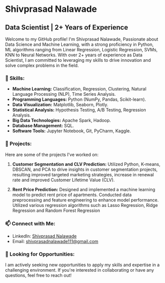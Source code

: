 # Shivprasad Nalawade

## Data Scientist | 2+ Years of Experience

Welcome to my GitHub profile! I'm Shivprasad Nalawade, Passionate about Data Science and Machine Learning, with a strong proficiency in Python, ML algorithms ranging from Linear Regression, Logistic Regression, SVMs, KNN to Neural Networks. With over 2+ years of experience as Data Scientist, I am committed to leveraging my skills to drive innovation and solve complex problems in the field.

### 🔭 Skills:

- **Machine Learning:** Classification, Regression, Clustering, Natural Language Processing (NLP), Time Series Analysis.
- **Programming Languages:** Python (NumPy, Pandas, Scikit-learn).
- **Data Visualization:** Matplotlib, Seaborn, Plotly.
- **Statistical Analysis:** Hypothesis Testing, A/B Testing, Regression Analysis.
- **Big Data Technologies:** Apache Spark, Hadoop.
- **Database Management:** SQL.
- **Software Tools:** Jupyter Notebook, Git, PyCharm, Kaggle.

### 🌱 Projects:

Here are some of the projects I've worked on:

1. **Customer Segmentation and CLV Prediction:** Utilized Python, K-means, DBSCAN, and PCA to drive insights in customer segmentation projects, resulting improved targeted marketing strategies, increase in renewal rate and improved Customer Lifetime Value (CLV).

2. **Rent Price Prediction:** Designed and implemented a machine learning model to predict rent price of apartments. Conducted data preprocessing and feature engineering to enhance model performance. Utilized various regression algorithms such as Lasso Regression, Ridge Regression and Random Forest Regression

### 📫 Connect with Me:

- LinkedIn: [Shivprasad Nalawade](https://www.linkedin.com/in/)
- Email: [shivprasadnalawade111@gmail.com](mailto:shivprasadnalawade111@gmail.com)

### 🚀 Looking for Opportunities:

I am actively seeking new opportunities to apply my skills and expertise in a challenging environment. If you're interested in collaborating or have any questions, feel free to reach out!
